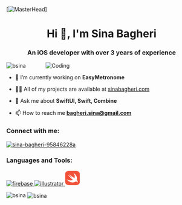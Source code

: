 [![MasterHead](https://user-images.githubusercontent.com/74038190/241765440-80728820-e06b-4f96-9c9e-9df46f0cc0a5.gif)]
<h1 align="center">Hi 👋, I'm Sina Bagheri</h1>
<h3 align="center">An iOS developer with over 3 years of experience</h3>

<img align="right" alt="Coding" width="400" src="https://camo.githubusercontent.com/5ddf73ad3a205111cf8c686f687fc216c2946a75005718c8da5b837ad9de78c9/68747470733a2f2f7468756d62732e6766796361742e636f6d2f4576696c4e657874446576696c666973682d736d616c6c2e676966">

<p align="left"> <img src="https://komarev.com/ghpvc/?username=bsina&label=Profile%20views&color=0e75b6&style=flat" alt="bsina" /> </p>

- 🔭 I’m currently working on **EasyMetronome**

- 👨‍💻 All of my projects are available at [sinabagheri.com](https://www.sinabagheri.com)

- 💬 Ask me about **SwiftUI, Swift, Combine**

- 📫 How to reach me **bagheri.sina@gmail.com**

<h3 align="left">Connect with me:</h3>
<p align="left">
<a href="https://linkedin.com/in/sina-bagheri-95846228a" target="blank"><img align="center" src="https://raw.githubusercontent.com/rahuldkjain/github-profile-readme-generator/master/src/images/icons/Social/linked-in-alt.svg" alt="sina-bagheri-95846228a" height="30" width="40" /></a>
</p>

<h3 align="left">Languages and Tools:</h3>
<p align="left"> <a href="https://firebase.google.com/" target="_blank" rel="noreferrer"> <img src="https://www.vectorlogo.zone/logos/firebase/firebase-icon.svg" alt="firebase" width="40" height="40"/> </a> <a href="https://www.adobe.com/in/products/illustrator.html" target="_blank" rel="noreferrer"> <img src="https://www.vectorlogo.zone/logos/adobe_illustrator/adobe_illustrator-icon.svg" alt="illustrator" width="40" height="40"/> </a> <a href="https://developer.apple.com/swift/" target="_blank" rel="noreferrer"> <img src="https://raw.githubusercontent.com/devicons/devicon/master/icons/swift/swift-original.svg" alt="swift" width="40" height="40"/> </a> </p>

<p><img align="left" src="https://github-readme-stats.vercel.app/api/top-langs?username=bsina&show_icons=true&locale=en&layout=compact" alt="bsina" /></p>

<p>&nbsp;<img align="center" src="https://github-readme-stats.vercel.app/api?username=bsina&show_icons=true&locale=en" alt="bsina" /></p>
